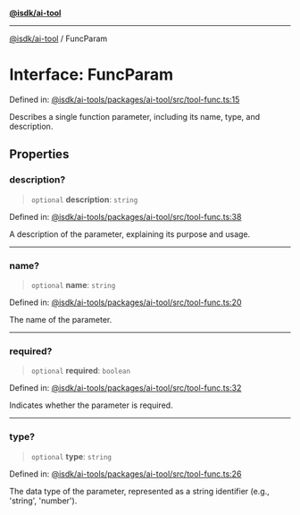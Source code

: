 [**@isdk/ai-tool**](../README.md)

***

[@isdk/ai-tool](../globals.md) / FuncParam

# Interface: FuncParam

Defined in: [@isdk/ai-tools/packages/ai-tool/src/tool-func.ts:15](https://github.com/isdk/ai-tool.js/blob/209a87173b5eabb2f81db6ea9a6784f34c24e271/src/tool-func.ts#L15)

Describes a single function parameter, including its name, type, and description.

## Properties

### description?

> `optional` **description**: `string`

Defined in: [@isdk/ai-tools/packages/ai-tool/src/tool-func.ts:38](https://github.com/isdk/ai-tool.js/blob/209a87173b5eabb2f81db6ea9a6784f34c24e271/src/tool-func.ts#L38)

A description of the parameter, explaining its purpose and usage.

***

### name?

> `optional` **name**: `string`

Defined in: [@isdk/ai-tools/packages/ai-tool/src/tool-func.ts:20](https://github.com/isdk/ai-tool.js/blob/209a87173b5eabb2f81db6ea9a6784f34c24e271/src/tool-func.ts#L20)

The name of the parameter.

***

### required?

> `optional` **required**: `boolean`

Defined in: [@isdk/ai-tools/packages/ai-tool/src/tool-func.ts:32](https://github.com/isdk/ai-tool.js/blob/209a87173b5eabb2f81db6ea9a6784f34c24e271/src/tool-func.ts#L32)

Indicates whether the parameter is required.

***

### type?

> `optional` **type**: `string`

Defined in: [@isdk/ai-tools/packages/ai-tool/src/tool-func.ts:26](https://github.com/isdk/ai-tool.js/blob/209a87173b5eabb2f81db6ea9a6784f34c24e271/src/tool-func.ts#L26)

The data type of the parameter, represented as a string identifier (e.g., 'string', 'number').
